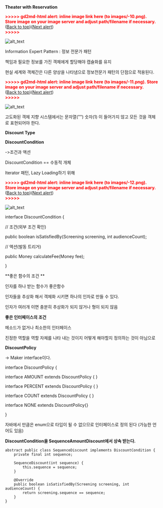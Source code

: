 **Theater with Reservation**



<p id="gdcalert1" ><span style="color: red; font-weight: bold">>>>>>  gd2md-html alert: inline image link here (to images/-10.png). Store image on your image server and adjust path/filename if necessary. </span><br>(<a href="#">Back to top</a>)(<a href="#gdcalert2">Next alert</a>)<br><span style="color: red; font-weight: bold">>>>>> </span></p>


![alt_text](images/-10.png "image_tooltip")


Information Expert Pattern :  정보 전문가 패턴

책임과 필요한 정보를 가진 객체에게 할당해야 캡슐화를 유지

현실 세계와 객체간은 다른 양상을 나타냄으로 정보전문가 패턴의 단점으로 적용된다.



<p id="gdcalert2" ><span style="color: red; font-weight: bold">>>>>>  gd2md-html alert: inline image link here (to images/-11.png). Store image on your image server and adjust path/filename if necessary. </span><br>(<a href="#">Back to top</a>)(<a href="#gdcalert3">Next alert</a>)<br><span style="color: red; font-weight: bold">>>>>> </span></p>


![alt_text](images/-11.png "image_tooltip")


고도화된 객체 지향 시스템에서는 문자열("") 숫자(1) 이 들어가지 않고 모든 것을 객체로 표현되어야 한다.

**Discount Type**

**DiscountCondition**

->조건과 액션

DiscountCondition == 수동적 개체

Iterator 패턴, Lazy Loading하기 위해



<p id="gdcalert3" ><span style="color: red; font-weight: bold">>>>>>  gd2md-html alert: inline image link here (to images/-12.png). Store image on your image server and adjust path/filename if necessary. </span><br>(<a href="#">Back to top</a>)(<a href="#gdcalert4">Next alert</a>)<br><span style="color: red; font-weight: bold">>>>>> </span></p>


![alt_text](images/-12.png "image_tooltip")


interface DiscountCondition { 

// 조건(외부 조건 확인)

public boolean isSatisfiedBy(Screening screening, int audienceCount); 

// 액션(발동 트리거)

public Money calculateFee(Money fee); 

}

**좋은 함수의 조건 **

인자를 하나 받는 함수가 좋은함수

인자들을 추상화 해서 객체화 시키면 하나의 인자로 만들 수 있다.

인자가 여러개 이면 충분히 추상화가 되지 않거나 형이 되지 않음

**좋은 인터페이스의 조건**

메소드가 없거나 최소한의 인터페이스

 

진정한 역할을 역할 자체를 나타 내는 것이지 어떻게 해야할지 정의하는 것이 아님으로

**DiscountPolicy**

-> Maker interface이다.

interface DiscountPolicy { 

interface AMOUNT extends DiscountPolicy { } 

interface PERCENT extends DiscountPolicy { } 

interface COUNT extends DiscountPolicy { } 

interface NONE extends DiscountPolicy{} 

}

자바에서 만큼은 enum으로 타입이 될 수 없으므로 인터페이스로 정의 된다 (가능한 언어도 있음)

**DiscountCondition을  SequenceAmountDiscount에서 상속 받는다.**


```
abstract public class SequenceDiscount implements DiscountCondition {
    private final int sequence;

    SequenceDiscount(int sequence) {
        this.sequence = sequence;
    }

    @Override
    public boolean isSatisfiedBy(Screening screening, int audienceCount) {
        return screening.sequence == sequence;
    }
}
